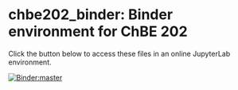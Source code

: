 # chbe202_binder: Binder environment for ChBE 202

Click the button below to access these files in an online JupyterLab environment.

[![Binder:master](https://mybinder.org/badge_logo.svg)](https://mybinder.org/v2/gh/neagan01/chbe202_repo/HEAD)